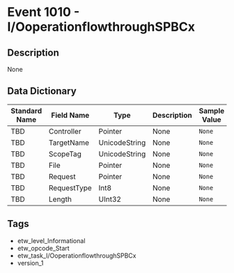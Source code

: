 # Event 1010 - I/OoperationflowthroughSPBCx

## Description
None

## Data Dictionary
|Standard Name|Field Name|Type|Description|Sample Value|
|---|---|---|---|---|
|TBD|Controller|Pointer|None|`None`|
|TBD|TargetName|UnicodeString|None|`None`|
|TBD|ScopeTag|UnicodeString|None|`None`|
|TBD|File|Pointer|None|`None`|
|TBD|Request|Pointer|None|`None`|
|TBD|RequestType|Int8|None|`None`|
|TBD|Length|UInt32|None|`None`|

## Tags
* etw_level_Informational
* etw_opcode_Start
* etw_task_I/OoperationflowthroughSPBCx
* version_1